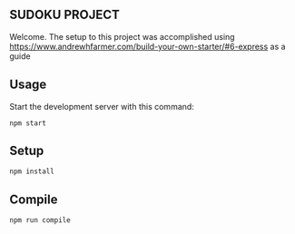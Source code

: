 SUDOKU PROJECT
---
 
Welcome. The setup to this project was accomplished using https://www.andrewhfarmer.com/build-your-own-starter/#6-express as a guide
 
 
 
Usage
---
 
Start the development server with this command:
 
```
npm start
```
 
 
 
Setup
---
 
```
npm install
```
 
 
 
Compile
---
 
```
npm run compile
